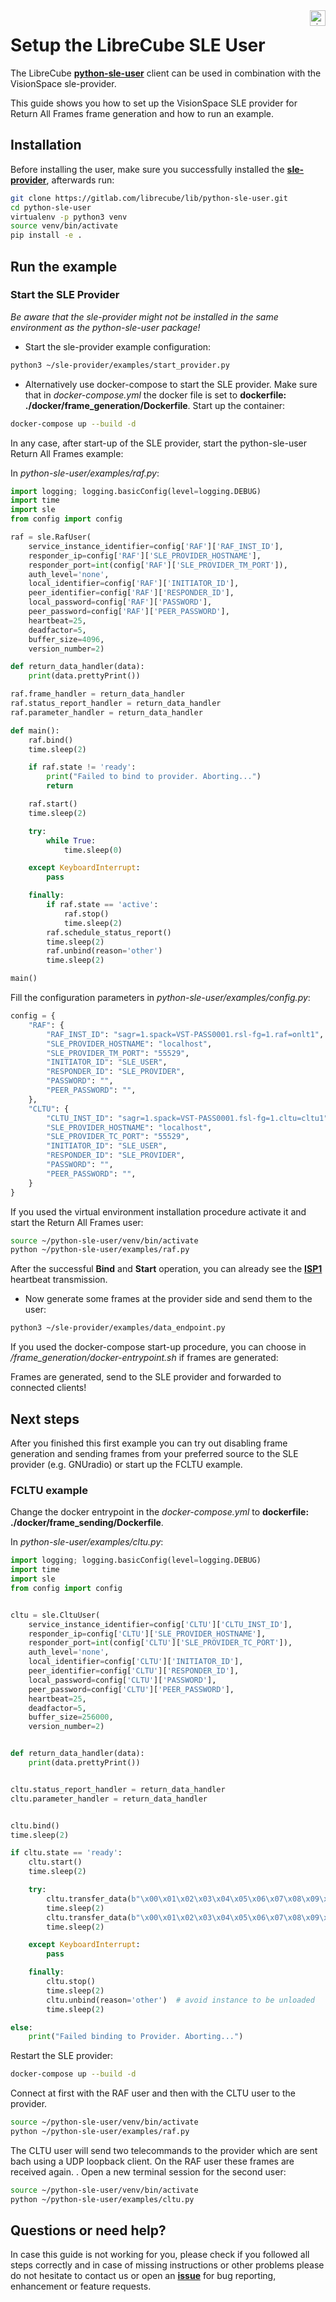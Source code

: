 <a href="http://www.visionspace.com">
   <img src="https://www.visionspace.com/img/VISIONSPACE_HZ_BLACK_HR.png" alt="visionspace logo" title="visionspace_cicd" align="right" height="25px" />
</a>

# Setup the LibreCube SLE User

The LibreCube **[python-sle-user](https://gitlab.com/librecube/lib/python-sle-user)** client can be used in combination with the VisionSpace sle-provider.

This guide shows you how to set up the VisionSpace SLE provider for Return All Frames frame generation and how to run an example.

## Installation

Before installing the user, make sure you successfully installed the **[sle-provider](https://github.com/visionspacetec/sle-provider#installation--usage)**, afterwards run:

```bash
git clone https://gitlab.com/librecube/lib/python-sle-user.git
cd python-sle-user
virtualenv -p python3 venv
source venv/bin/activate
pip install -e .
```

## Run the example

### Start the SLE Provider

*Be aware that the sle-provider might not be installed in the same environment as the python-sle-user package!*

* Start the sle-provider example configuration:

```bash
python3 ~/sle-provider/examples/start_provider.py
```

* Alternatively use docker-compose to start the SLE provider. Make sure that in *docker-compose.yml* the docker file is set to **dockerfile: ./docker/frame_generation/Dockerfile**. Start up the container:

```bash
docker-compose up --build -d
```

In any case, after start-up of the SLE provider, start the python-sle-user Return All Frames example:

In *python-sle-user/examples/raf.py*:

```python
import logging; logging.basicConfig(level=logging.DEBUG)
import time
import sle
from config import config

raf = sle.RafUser(
    service_instance_identifier=config['RAF']['RAF_INST_ID'],
    responder_ip=config['RAF']['SLE_PROVIDER_HOSTNAME'],
    responder_port=int(config['RAF']['SLE_PROVIDER_TM_PORT']),
    auth_level='none',
    local_identifier=config['RAF']['INITIATOR_ID'],
    peer_identifier=config['RAF']['RESPONDER_ID'],
    local_password=config['RAF']['PASSWORD'],
    peer_password=config['RAF']['PEER_PASSWORD'],
    heartbeat=25,
    deadfactor=5,
    buffer_size=4096,
    version_number=2)

def return_data_handler(data):
    print(data.prettyPrint())

raf.frame_handler = return_data_handler
raf.status_report_handler = return_data_handler
raf.parameter_handler = return_data_handler

def main():
    raf.bind()
    time.sleep(2)

    if raf.state != 'ready':
        print("Failed to bind to provider. Aborting...")
        return

    raf.start()
    time.sleep(2)

    try:
        while True:
            time.sleep(0)

    except KeyboardInterrupt:
        pass

    finally:
        if raf.state == 'active':
            raf.stop()
            time.sleep(2)
        raf.schedule_status_report()
        time.sleep(2)
        raf.unbind(reason='other')
        time.sleep(2)

main()
```

Fill the configuration parameters in *python-sle-user/examples/config.py*:

```python
config = {
    "RAF": {
        "RAF_INST_ID": "sagr=1.spack=VST-PASS0001.rsl-fg=1.raf=onlt1",
        "SLE_PROVIDER_HOSTNAME": "localhost",
        "SLE_PROVIDER_TM_PORT": "55529",
        "INITIATOR_ID": "SLE_USER",
        "RESPONDER_ID": "SLE_PROVIDER",
        "PASSWORD": "",
        "PEER_PASSWORD": "",
    },
    "CLTU": {
        "CLTU_INST_ID": "sagr=1.spack=VST-PASS0001.fsl-fg=1.cltu=cltu1",
        "SLE_PROVIDER_HOSTNAME": "localhost",
        "SLE_PROVIDER_TC_PORT": "55529",
        "INITIATOR_ID": "SLE_USER",
        "RESPONDER_ID": "SLE_PROVIDER",
        "PASSWORD": "",
        "PEER_PASSWORD": "",
    }
}
```

If you used the virtual environment installation procedure activate it and start the Return All Frames user:
```bash
source ~/python-sle-user/venv/bin/activate
python ~/python-sle-user/examples/raf.py
```

After the successful **Bind** and **Start** operation, you can already see the **[ISP1](https://public.ccsds.org/Pubs/913x1b2.pdf)** heartbeat transmission.

* Now generate some frames at the provider side and send them to the user:
```bash
python3 ~/sle-provider/examples/data_endpoint.py
```
If you used the docker-compose start-up procedure, you can choose in */frame_generation/docker-entrypoint.sh* if frames are generated:

Frames are generated, send to the SLE provider and forwarded to connected clients! 

## Next steps

After you finished this first example you can try out disabling frame generation and sending frames from your preferred source to the SLE provider (e.g. GNUradio) or start up the FCLTU example.

### FCLTU example
Change the docker entrypoint in the *docker-compose.yml* to **dockerfile: ./docker/frame_sending/Dockerfile**.


In *python-sle-user/examples/cltu.py*:
```python
import logging; logging.basicConfig(level=logging.DEBUG)
import time
import sle
from config import config


cltu = sle.CltuUser(
    service_instance_identifier=config['CLTU']['CLTU_INST_ID'],
    responder_ip=config['CLTU']['SLE_PROVIDER_HOSTNAME'],
    responder_port=int(config['CLTU']['SLE_PROVIDER_TC_PORT']),
    auth_level='none',
    local_identifier=config['CLTU']['INITIATOR_ID'],
    peer_identifier=config['CLTU']['RESPONDER_ID'],
    local_password=config['CLTU']['PASSWORD'],
    peer_password=config['CLTU']['PEER_PASSWORD'],
    heartbeat=25,
    deadfactor=5,
    buffer_size=256000,
    version_number=2)


def return_data_handler(data):
    print(data.prettyPrint())


cltu.status_report_handler = return_data_handler
cltu.parameter_handler = return_data_handler


cltu.bind()
time.sleep(2)

if cltu.state == 'ready':
    cltu.start()
    time.sleep(2)

    try:
        cltu.transfer_data(b"\x00\x01\x02\x03\x04\x05\x06\x07\x08\x09\x0a")
        time.sleep(2)
        cltu.transfer_data(b"\x00\x01\x02\x03\x04\x05\x06\x07\x08\x09\x0a")
        time.sleep(2)

    except KeyboardInterrupt:
        pass

    finally:
        cltu.stop()
        time.sleep(2)
        cltu.unbind(reason='other')  # avoid instance to be unloaded
        time.sleep(2)

else:
    print("Failed binding to Provider. Aborting...")
```

Restart the SLE provider:
```bash
docker-compose up --build -d
```

Connect at first with the RAF user and then with the CLTU user to the provider. 
```bash
source ~/python-sle-user/venv/bin/activate
python ~/python-sle-user/examples/raf.py
```

The CLTU user will send two telecommands to the provider which are sent bach using a UDP loopback client. On the RAF user these frames are received again.
. Open a new terminal session for the second user:
```bash
source ~/python-sle-user/venv/bin/activate
python ~/python-sle-user/examples/cltu.py
```

## Questions or need help?

In case this guide is not working for you, please check if you followed all steps correctly and in case of missing instructions or other problems please do not hesitate to contact us or open an **[issue](https://github.com/visionspacetec/sle-provider/issues/new/choose)** for bug reporting, enhancement or feature requests.

